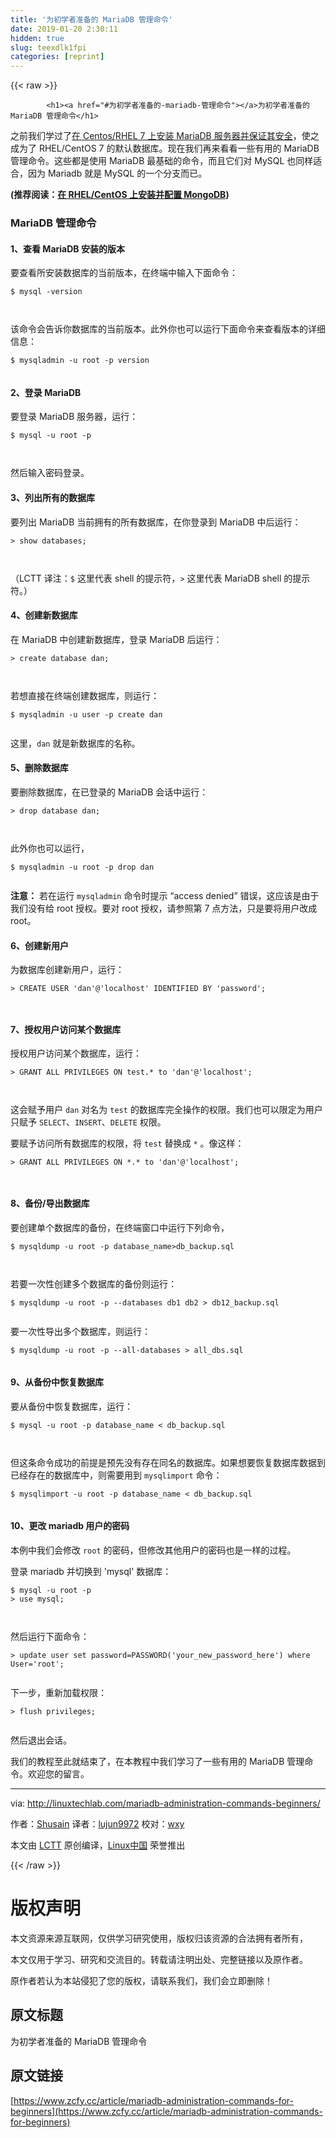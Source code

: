```yaml
---
title: '为初学者准备的 MariaDB 管理命令' 
date: 2019-01-20 2:30:11
hidden: true
slug: teexdlk1fpi
categories: [reprint]
---
```


{{< raw >}}

            <h1><a href="#为初学者准备的-mariadb-管理命令"></a>为初学者准备的 MariaDB 管理命令</h1>
<p>之前我们学过了<a href="http://linuxtechlab.com/installing-configuring-mariadb-rhelcentos/">在 Centos/RHEL 7 上安装 MariaDB 服务器并保证其安全</a>，使之成为了 RHEL/CentOS 7 的默认数据库。现在我们再来看看一些有用的 MariaDB 管理命令。这些都是使用 MariaDB 最基础的命令，而且它们对 MySQL 也同样适合，因为 Mariadb 就是 MySQL 的一个分支而已。</p>
<p><strong>(推荐阅读：<a href="http://linuxtechlab.com/mongodb-installation-configuration-rhelcentos/">在 RHEL/CentOS 上安装并配置 MongoDB</a>)</strong></p>
<h3><a href="#mariadb-管理命令"></a>MariaDB 管理命令</h3>
<h4><a href="#1查看-mariadb-安装的版本"></a>1、查看 MariaDB 安装的版本</h4>
<p>要查看所安装数据库的当前版本，在终端中输入下面命令：</p>
<pre><code class="hljs shell"><span class="hljs-meta">$</span><span class="bash"> mysql -version</span>

</code></pre><p>该命令会告诉你数据库的当前版本。此外你也可以运行下面命令来查看版本的详细信息：</p>
<pre><code class="hljs shell"><span class="hljs-meta">$</span><span class="bash"> mysqladmin -u root -p version</span>

</code></pre><h4><a href="#2登录-mariadb"></a>2、登录 MariaDB</h4>
<p>要登录 MariaDB 服务器，运行：</p>
<pre><code class="hljs shell"><span class="hljs-meta">$</span><span class="bash"> mysql -u root -p</span>

</code></pre><p>然后输入密码登录。</p>
<h4><a href="#3列出所有的数据库"></a>3、列出所有的数据库</h4>
<p>要列出 MariaDB 当前拥有的所有数据库，在你登录到 MariaDB 中后运行：</p>
<pre><code class="hljs mipsasm">&gt; <span class="hljs-keyword">show </span>databases<span class="hljs-comment">;</span>

</code></pre><p>（LCTT 译注：<code>$</code> 这里代表 shell 的提示符，<code>&gt;</code> 这里代表 MariaDB shell 的提示符。）</p>
<h4><a href="#4创建新数据库"></a>4、创建新数据库</h4>
<p>在 MariaDB 中创建新数据库，登录 MariaDB 后运行：</p>
<pre><code class="hljs n1ql">&gt; <span class="hljs-keyword">create</span> <span class="hljs-keyword">database</span> dan;

</code></pre><p>若想直接在终端创建数据库，则运行：</p>
<pre><code class="hljs routeros">$ mysqladmin -u<span class="hljs-built_in"> user </span>-p create dan

</code></pre><p>这里，<code>dan</code> 就是新数据库的名称。</p>
<h4><a href="#5删除数据库"></a>5、删除数据库</h4>
<p>要删除数据库，在已登录的 MariaDB 会话中运行：</p>
<pre><code class="hljs n1ql">&gt; <span class="hljs-keyword">drop</span> <span class="hljs-keyword">database</span> dan;

</code></pre><p>此外你也可以运行，</p>
<pre><code class="hljs shell"><span class="hljs-meta">$</span><span class="bash"> mysqladmin -u root -p drop dan</span>

</code></pre><p><strong>注意：</strong> 若在运行 <code>mysqladmin</code> 命令时提示 “access denied” 错误，这应该是由于我们没有给 root 授权。要对 root 授权，请参照第 7 点方法，只是要将用户改成 root。</p>
<h4><a href="#6创建新用户"></a>6、创建新用户</h4>
<p>为数据库创建新用户，运行：</p>
<pre><code class="hljs oxygene">&gt; <span class="hljs-keyword">CREATE</span> USER <span class="hljs-string">'dan'</span>@<span class="hljs-string">'localhost'</span> IDENTIFIED <span class="hljs-keyword">BY</span> <span class="hljs-string">'password'</span>;

</code></pre><h4><a href="#7授权用户访问某个数据库"></a>7、授权用户访问某个数据库</h4>
<p>授权用户访问某个数据库，运行：</p>
<pre><code class="hljs lasso">&gt; GRANT <span class="hljs-literal">ALL</span> PRIVILEGES <span class="hljs-keyword">ON</span> test.* <span class="hljs-keyword">to</span> <span class="hljs-string">'dan'</span>@<span class="hljs-string">'localhost'</span>;

</code></pre><p>这会赋予用户 <code>dan</code> 对名为 <code>test</code> 的数据库完全操作的权限。我们也可以限定为用户只赋予 <code>SELECT</code>、<code>INSERT</code>、<code>DELETE</code> 权限。</p>
<p>要赋予访问所有数据库的权限，将 <code>test</code> 替换成 <code>*</code> 。像这样：</p>
<pre><code class="hljs lasso">&gt; GRANT <span class="hljs-literal">ALL</span> PRIVILEGES <span class="hljs-keyword">ON</span> *.* <span class="hljs-keyword">to</span> <span class="hljs-string">'dan'</span>@<span class="hljs-string">'localhost'</span>;

</code></pre><h4><a href="#8备份导出数据库"></a>8、备份/导出数据库</h4>
<p>要创建单个数据库的备份，在终端窗口中运行下列命令，</p>
<pre><code class="hljs stylus">$ mysqldump -u root -<span class="hljs-selector-tag">p</span> database_name&gt;db_backup<span class="hljs-selector-class">.sql</span>

</code></pre><p>若要一次性创建多个数据库的备份则运行：</p>
<pre><code class="hljs stylus">$ mysqldump -u root -<span class="hljs-selector-tag">p</span> --databases db1 db2 &gt; db12_backup<span class="hljs-selector-class">.sql</span>

</code></pre><p>要一次性导出多个数据库，则运行：</p>
<pre><code class="hljs stylus">$ mysqldump -u root -<span class="hljs-selector-tag">p</span> --all-databases &gt; all_dbs<span class="hljs-selector-class">.sql</span>

</code></pre><h4><a href="#9从备份中恢复数据库"></a>9、从备份中恢复数据库</h4>
<p>要从备份中恢复数据库，运行：</p>
<pre><code class="hljs stylus">$ mysql -u root -<span class="hljs-selector-tag">p</span> database_name &lt; db_backup<span class="hljs-selector-class">.sql</span>

</code></pre><p>但这条命令成功的前提是预先没有存在同名的数据库。如果想要恢复数据库数据到已经存在的数据库中，则需要用到 <code>mysqlimport</code> 命令：</p>
<pre><code class="hljs stylus">$ mysqlimport -u root -<span class="hljs-selector-tag">p</span> database_name &lt; db_backup<span class="hljs-selector-class">.sql</span>

</code></pre><h4><a href="#10更改-mariadb-用户的密码"></a>10、更改 mariadb 用户的密码</h4>
<p>本例中我们会修改 <code>root</code> 的密码，但修改其他用户的密码也是一样的过程。</p>
<p>登录 mariadb 并切换到 'mysql' 数据库：</p>
<pre><code class="hljs shell"><span class="hljs-meta">$</span><span class="bash"> mysql -u root -p</span>
<span class="hljs-meta">&gt;</span><span class="bash"> use mysql;</span>

</code></pre><p>然后运行下面命令：</p>
<pre><code class="hljs routeros">&gt; update<span class="hljs-built_in"> user </span><span class="hljs-builtin-name">set</span> <span class="hljs-attribute">password</span>=PASSWORD('your_new_password_here') where <span class="hljs-attribute">User</span>=<span class="hljs-string">'root'</span>;

</code></pre><p>下一步，重新加载权限：</p>
<pre><code class="hljs shell"><span class="hljs-meta">&gt;</span><span class="bash"> flush privileges;</span>

</code></pre><p>然后退出会话。</p>
<p>我们的教程至此就结束了，在本教程中我们学习了一些有用的 MariaDB 管理命令。欢迎您的留言。</p>
<hr>
<p>via: <a href="http://linuxtechlab.com/mariadb-administration-commands-beginners/">http://linuxtechlab.com/mariadb-administration-commands-beginners/</a></p>
<p>作者：<a href="http://linuxtechlab.com/author/shsuain/">Shusain</a> 译者：<a href="https://github.com/lujun9972">lujun9972</a> 校对：<a href="https://github.com/wxy">wxy</a></p>
<p>本文由 <a href="https://github.com/LCTT/TranslateProject">LCTT</a> 原创编译，<a href="https://linux.cn/">Linux中国</a> 荣誉推出</p>

          
{{< /raw >}}

# 版权声明
本文资源来源互联网，仅供学习研究使用，版权归该资源的合法拥有者所有，

本文仅用于学习、研究和交流目的。转载请注明出处、完整链接以及原作者。

原作者若认为本站侵犯了您的版权，请联系我们，我们会立即删除！

## 原文标题
为初学者准备的 MariaDB 管理命令

## 原文链接
[https://www.zcfy.cc/article/mariadb-administration-commands-for-beginners](https://www.zcfy.cc/article/mariadb-administration-commands-for-beginners)

